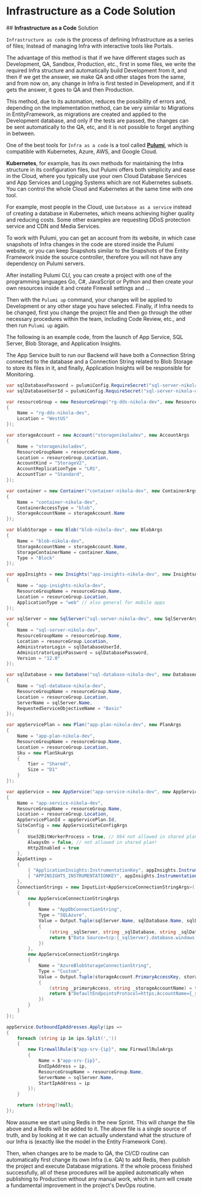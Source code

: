 # Infrastructure as a Code Solution

\#\# **Infrastructure as a Code** Solution

`Infrastructure as code` is the process of defining Infrastructure as a series of files; Instead of managing Infra with interactive tools like Portals.

The advantage of this method is that if we have different stages such as Development, QA, Sandbox, Production, etc., first in some files, we write the required Infra structure and automatically build Development from it, and then if we get the answer, we make QA and other stages from the same, and from now on, any change in Infra is first tested in Development, and if it gets the answer, it goes to QA and then Production.

This method, due to its automation, reduces the possibility of errors and, depending on the implementation method, can be very similar to Migrations in EntityFramework, as migrations are created and applied to the Development database, and only if the tests are passed, the changes can be sent automatically to the QA, etc, and it is not possible to forget anything in between.

One of the best tools for `Infra as a code` is a tool called [**Pulumi**](https://www.pulumi.com/), which is compatible with Kubernetes, Azure, AWS, and Google Cloud.

**Kubernetes**, for example, has its own methods for maintaining the Infra structure in its configuration files, but Pulumi offers both simplicity and ease in the Cloud, where you typically use your own Cloud Database Services and App Services and Logging Systems which are not Kubernetes subsets. You can control the whole Cloud and Kubernetes at the same time with one tool.

For example, most people in the Cloud, use `Database as a service` instead of creating a database in Kubernetes, which means achieving higher quality and reducing costs. Some other examples are requesting DDoS protection service and CDN and Media Services.

To work with Pulumi, you can get an account from its website, in which case snapshots of Infra changes in the code are stored inside the Pulumi website, or you can keep Snapshots similar to the Snapshots of the Entity Framework inside the source controller, therefore you will not have any dependency on Pulumi servers.

After installing Pulumi CLI, you can create a project with one of the programming languages Go, C\#, JavaScript or Python and then create your own resources inside it and create Firewall settings and ...

Then with the `Pulumi up` command, your changes will be applied to Development or any other stage you have selected. Finally, if Infra needs to be changed, first you change the project file and then go through the other necessary procedures within the team, including Code Review, etc., and then run `Pulumi up` again.

The following is an example code, from the launch of App Service, SQL Server, Blob Storage, and Application Insights.

The App Service built to run our Backend will have both a Connection String connected to the database and a Connection String related to Blob Storage to store its files in it, and finally, Application Insights will be responsible for Monitoring.

```csharp
var sqlDatabasePassword = pulumiConfig.RequireSecret("sql-server-nikola-dev-password");
var sqlDatabaseUserId = pulumiConfig.RequireSecret("sql-server-nikola-dev-user-id");

var resourceGroup = new ResourceGroup("rg-dds-nikola-dev", new ResourceGroupArgs
{
    Name = "rg-dds-nikola-dev",
    Location = "WestUS"
});

var storageAccount = new Account("storagenikoladev", new AccountArgs
{
    Name = "storagenikoladev",
    ResourceGroupName = resourceGroup.Name,
    Location = resourceGroup.Location,
    AccountKind = "StorageV2",
    AccountReplicationType = "LRS",
    AccountTier = "Standard",
});

var container = new Container("container-nikola-dev", new ContainerArgs
{
    Name = "container-nikola-dev",
    ContainerAccessType = "blob",
    StorageAccountName = storageAccount.Name
});

var blobStorage = new Blob("blob-nikola-dev", new BlobArgs
{
    Name = "blob-nikola-dev",
    StorageAccountName = storageAccount.Name,
    StorageContainerName = container.Name,
    Type = "Block"
});

var appInsights = new Insights("app-insights-nikola-dev", new InsightsArgs
{
    Name = "app-insights-nikola-dev",
    ResourceGroupName = resourceGroup.Name,
    Location = resourceGroup.Location,
    ApplicationType = "web" // also general for mobile apps
});

var sqlServer = new SqlServer("sql-server-nikola-dev", new SqlServerArgs
{
    Name = "sql-server-nikola-dev",
    ResourceGroupName = resourceGroup.Name,
    Location = resourceGroup.Location,
    AdministratorLogin = sqlDatabaseUserId,
    AdministratorLoginPassword = sqlDatabasePassword,
    Version = "12.0"
});

var sqlDatabase = new Database("sql-database-nikola-dev", new DatabaseArgs
{
    Name = "sql-database-nikola-dev",
    ResourceGroupName = resourceGroup.Name,
    Location = resourceGroup.Location,
    ServerName = sqlServer.Name,
    RequestedServiceObjectiveName = "Basic"
});

var appServicePlan = new Plan("app-plan-nikola-dev", new PlanArgs
{
    Name = "app-plan-nikola-dev",
    ResourceGroupName = resourceGroup.Name,
    Location = resourceGroup.Location,
    Sku = new PlanSkuArgs
    {
        Tier = "Shared",
        Size = "D1"
    }
});

var appService = new AppService("app-service-nikola-dev", new AppServiceArgs
{
    Name = "app-service-nikola-dev",
    ResourceGroupName = resourceGroup.Name,
    Location = resourceGroup.Location,
    AppServicePlanId = appServicePlan.Id,
    SiteConfig = new AppServiceSiteConfigArgs
    {
        Use32BitWorkerProcess = true, // X64 not allowed in shared plan!
        AlwaysOn = false, // not allowed in shared plan!
        Http2Enabled = true
    },
    AppSettings =
    {
        { "ApplicationInsights:InstrumentationKey", appInsights.InstrumentationKey },
        { "APPINSIGHTS_INSTRUMENTATIONKEY", appInsights.InstrumentationKey }
    },
    ConnectionStrings = new InputList<AppServiceConnectionStringArgs>()
    {
        new AppServiceConnectionStringArgs
        {
            Name = "AppDbConnectionString",
            Type = "SQLAzure",
            Value = Output.Tuple(sqlServer.Name, sqlDatabase.Name, sqlDatabaseUserId, sqlDatabasePassword).Apply(t =>
            {
                (string _sqlServer, string _sqlDatabase, string _sqlDatabaseUserId, string _sqlDatabasePassword) = t;
                return $"Data Source=tcp:{_sqlServer}.database.windows.net;Initial Catalog={_sqlDatabase};User ID={_sqlDatabaseUserId};Password={_sqlDatabasePassword};Max Pool Size=1024;Persist Security Info=true;Application Name=Nikola";
            })
        },
        new AppServiceConnectionStringArgs
        {
            Name = "AzureBlobStorageConnectionString",
            Type = "Custom",
            Value = Output.Tuple(storageAccount.PrimaryAccessKey, storageAccount.Name).Apply(t =>
            {
                (string _primaryAccess, string _storageAccountName) = t;
                return $"DefaultEndpointsProtocol=https;AccountName={_storageAccountName};AccountKey={_primaryAccess};EndpointSuffix=core.windows.net";
            })
        }
    }
});

appService.OutboundIpAddresses.Apply(ips =>
{
    foreach (string ip in ips.Split(','))
    {
        new FirewallRule($"app-srv-{ip}", new FirewallRuleArgs
        {
            Name = $"app-srv-{ip}",
            EndIpAddress = ip,
            ResourceGroupName = resourceGroup.Name,
            ServerName = sqlServer.Name,
            StartIpAddress = ip
        });
    }

    return (string?)null;
});
```

Now assume we start using Redis in the new Sprint. This will change the file above and a Redis will be added to it. The above file is a single source of truth, and by looking at it we can actually understand what the structure of our Infra is \(exactly like the model in the Entity Framework Core\).

Then, when changes are to be made to QA, the CI/CD routine can automatically first change its own Infra \(i.e. QA\) to add Redis, then publish the project and execute Database migrations. If the whole process finished successfully, all of these procedures will be applied automatically when publishing to Production without any manual work, which in turn will create a fundamental improvement in the project's DevOps routine.

